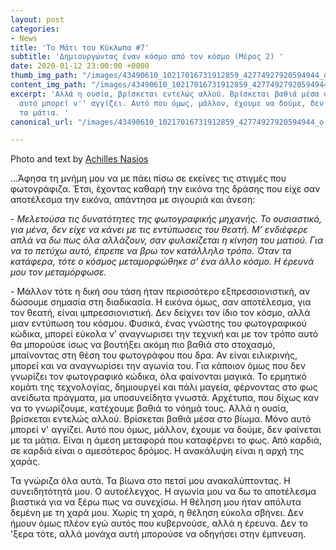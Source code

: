 ```yaml
---
layout: post
categories:
- News
title: 'Το Μάτι του Κύκλωπα #7'
subtitle: 'Δημιουργώντας έναν κόσμο από τον κόσμο (Μέρος 2) '
date: 2020-01-12 23:00:00 +0000
thumb_img_path: "/images/43490610_10217016731912859_42774927920594944_o.jpg"
content_img_path: "/images/43490610_10217016731912859_42774927920594944_o.jpg"
excerpt: 'Αλλά η ουσία, βρίσκεται εντελώς αλλού. Βρίσκεται βαθιά μέσα στο βίωμα. Μόνο
  αυτό μπορεί ν'' αγγίζει. Αυτό που όμως, μάλλον, έχουμε να δούμε, δεν φαίνεται με
  τα μάτια. '
canonical_url: "/images/43490610_10217016731912859_42774927920594944_o.jpg"

---
```

Photo and text by <a href="https://anikon.org/" target="blank">Achilles Nasios</a>

...Άφησα τη μνήμη μου να με πάει πίσω σε εκείνες τις στιγμές που φωτογράφιζα. Έτσι, έχοντας καθαρή την εικόνα της δράσης που είχε σαν αποτέλεσμα την εικόνα, απάντησα με σιγουριά και άνεση:

\- _Μελετούσα τις δυνατότητες της φωτογραφικής μηχανής. Το ουσιαστικό, για μένα, δεν είχε να κάνει με τις εντύπωσεις του θεατή. Μ’ ενδιέφερε απλά να δω πως όλα αλλάζουν, σαν φυλακίζεται η κίνηση του ματιού. Για να το πετύχω αυτό, έπρεπε να βρω τον κατάλληλο τρόπο. Όταν τα κατάφερα, τότε ο κόσμος μεταμορφώθηκε σ’ ένα άλλο κόσμο. Η έρευνά μου τον μεταμόρφωσε._

\- Μάλλον τότε η δική σου τάση ήταν περισσότερο εξπρεσσιονιστική, αν δώσουμε σημασία στη διαδικασία. Η εικόνα όμως, σαν αποτέλεσμα, για τον θεατή, είναι ιμπρεσσιονιστική. Δεν δείχνει τον ίδιο τον κόσμο, αλλά μιαν εντύπωση του κόσμου. Φυσικά, ένας γνώστης του φωτογραφικού κώδικα, μπορεί εύκολα ν’ αναγνωρισει την τεχνική και με τον τρόπο αυτό θα μπορούσε ίσως να βουτήξει ακόμη πιο βαθιά στο στοχασμό, μπαίνοντας στη θέση του φωτογράφου που δρα. Αν είναι ειλικρινής, μπορεί και να αναγνωρίσει την αγωνία του. Για κάποιον όμως που δεν γνωρίζει τον φωτογραφικό κώδικα, όλα φαίνονται μαγικά. Το ερμητικό κομάτι της τεχνολογίας, δημιουργεί και πάλι μαγεία, φέρνοντας στο φως ανείδωτα πράγματα, μα υποσυνείδητα γνωστά. Αρχέτυπα, που δίχως καν να το γνωρίζουμε, κατέχουμε βαθιά το νόημά τους. Αλλά η ουσία, βρίσκεται εντελώς αλλού. Βρίσκεται βαθιά μέσα στο βίωμα. Μόνο αυτό μπορεί ν' αγγίζει. Αυτό που όμως, μάλλον, έχουμε να δούμε, δεν φαίνεται με τα μάτια. Είναι η άμεση μεταφορά που καταφέρνει το φως. Από καρδιά, σε καρδιά είναι ο αμεσότερος δρόμος. Η ανακάλυψη είναι η αρχή της χαράς.

Τα γνώριζα όλα αυτά. Τα βίωνα στο πετσί μου ανακαλύπτοντας. Η συνειδητότητά μου. Ο αυτοέλεγχος. Η αγωνία μου να δω το αποτέλεσμα βιαστικά για να ξέρω πως να συνεχίσω. Η θέληση μου ήταν απόλυτα δεμένη με τη χαρά μου. Χωρίς τη χαρά, η θέληση εύκολα σβήνει. Δεν ήμουν όμως πλέον εγώ αυτός που κυβερνούσε, αλλά η έρευνα. Δεν το 'ξερα τότε, αλλά μονάχα αυτή μπορούσε να οδηγήσει στην έμπνευση.